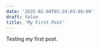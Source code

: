 ```yaml
---
date: '2025-02-04T01:24:03-06:00'
draft: false
title: 'My First Post'
---
```

Testing my first post.